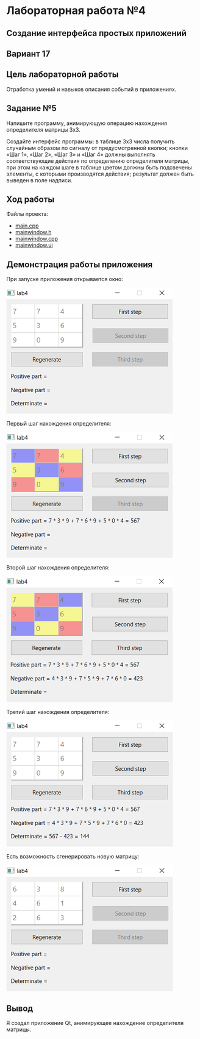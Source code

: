 # Лабораторная работа №4

## Создание интерфейса простых приложений

## Вариант 17

## Цель лабораторной работы

Отработка умений и навыков описания событий в приложениях.

## Задание №5

Напишите программу, анимирующую операцию нахождения определителя матрицы 3х3.

Создайте интерфейс программы: в таблице 3х3 числа получить случайным образом по
сигналу от предусмотренной кнопки; кнопки «Шаг 1», «Шаг 2», «Шаг 3» и «Шаг 4»
должны выполнять соответствующие действия по определению определителя матрицы,
при этом на каждом шаге в таблице цветом должны быть подсвечены элементы, с
которыми производятся действия; результат должен быть выведен в поле надписи.

## Ход работы

Файлы проекта:

- [main.cpp](./src/main.cpp)
- [mainwindow.h](./src/mainwindow.h)
- [mainwindow.cpp](./src/mainwindow.cpp)
- [mainwindow.ui](./src/mainwindow.ui)

## Демонстрация работы приложения

При запуске приложения открывается окно:

![image](images/image.png)

Первый шаг нахождения определителя:

![image](images/image-1.png)

Второй шаг нахождения определителя:

![image](images/image-2.png)

Третий шаг нахождения определителя:

![image](images/image-3.png)

Есть возможность сгенерировать новую матрицу:

![immage](images/image-4.png)

## Вывод

Я создал приложение Qt, анимирующее нахождение определителя матрицы.
